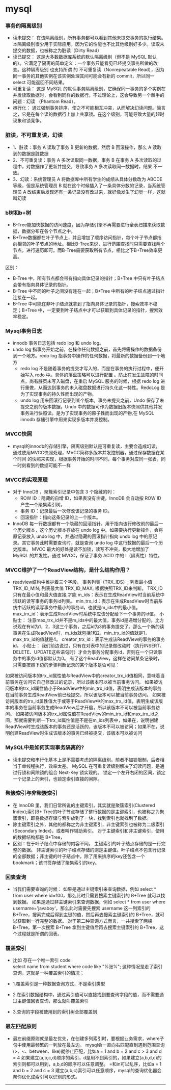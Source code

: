 <h1>mysql</h1>

<h3>事务的隔离级别</h3>

+ 读未提交： 在该隔离级别，所有事务都可以看到其他未提交事务的执行结果。本隔离级别很少用于实际应用，因为它的性能也不比其他级别好多少。读取未提交的数据，也被称之为脏读（Dirty Read）
+ 读已提交： 这是大多数数据库系统的默认隔离级别（但不是 MySQL 默认的）。它满足了隔离的简单定义：一个事务只能看见已经提交事务所做的改变。这种隔离级别 也支持所谓 的 不可重复读（Nonrepeatable Read），因为同一事务的其他实例在该实例处理其间可能会有新的 commit，所以同一 select 可能返回不同结果。
+ 可重复读： 这是 MySQL 的默认事务隔离级别，它确保同一事务的多个实例在并发读取数据时，会看到同样的数据行。不过理论上，这会导致另一个棘手的问题：幻读 （Phantom Read）。
+ 串行化：  通过强制事务排序，使之不可能相互冲突，从而解决幻读问题。简言之，它是在每个读的数据行上加上共享锁。在这个级别，可能导致大量的超时现象和锁竞争。   

<h3>脏读，不可重复读，幻读</h3>

+ 1、脏读：事务 A 读取了事务 B 更新的数据，然后 B 回滚操作，那么 A 读取到的数据是脏数据  
+ 2、不可重复读：事务 A 多次读取同一数据，事务 B 在事务 A 多次读取的过程中，对数据作了更新并提交，导致事务 A 多次读取同一数据时，结果 不一致。
+ 3、幻读：系统管理员 A 将数据库中所有学生的成绩从具体分数改为 ABCDE 等级，但是系统管理员 B 就在这个时候插入了一条具体分数的记录，当系统管理员 A 改结束后发现还有一条记录没有改过来，就好像发生了幻觉一样，这就叫幻读

<h3>b树和b+树</h3>

+ B-Tree能加快数据的访问速度，因为存储引擎不再需要进行全表扫描来获取数据，数据分布在各个节点之中。
+ B+Tree数据都在叶子节点上，并且增加了顺序访问指针，每个叶子节点都指向相邻的叶子节点的地址。相比B-Tree来说，进行范围查找时只需要查找两个节点，进行遍历即可。而B-Tree需要获取所有节点，相比之下B+Tree效率更高。

区别：
+ B-Tree 中，所有节点都会带有指向具体记录的指针；B+Tree 中只有叶子结点会带有指向具体记录的指针。
+ B-Tree 中不同的叶子之间没有连在一起；B+Tree 中所有的叶子结点通过指针连接在一起。
+ B-Tree 中可能在非叶子结点就拿到了指向具体记录的指针，搜索效率不稳定；B+Tree 中，一定要到叶子结点中才可以获取到具体记录的指针，搜索效率稳定。

<h3>Mysql事务日志</h3>

+ innodb 事务日志包括 redo log 和 undo log。
+ undo log 指事务开始之前，在操作任何数据之前，首先将需操作的数据备份到一个地方。redo log 指事务中操作的任何数据，将最新的数据备份到一个地方
  + redo log 不是随着事务的提交才写入的，而是在事务的执行过程中，便开始写入 redo 中。具体的落盘策略可以进行配置 。防止在发生故障的时间点，尚有脏页未写入磁盘，在重启 MySQL 服务的时候，根据 redo log 进行重做，从而达到事务的未入磁盘数据进行持久化这一特性。RedoLog 是为了实现事务的持久性而出现的产物。
  + undo log 用来回滚行记录到某个版本。事务未提交之前，Undo 保存了未提交之前的版本数据，Undo 中的数据可作为数据旧版本快照供其他并发事务进行快照读。是为了实现事务的原子性而出现的产物,在 MySQL innodb 存储引擎中用来实现多版本并发控制。
   
   
<h3>MVCC快照</h3>

+ mysql的innodb的存储引擎，隔离级别默认是可重复读，主要会造成幻读，
通过使用MVCC快照处理，MVCC简称多版本并发控制器，通过保存数据在某个时间
的快照来实现，根据事务开始的时间不同，每个事务对应同一张表，同一时刻看到的数据可能不一样

<h3>MVCC的实现原理</h3>

+ 对于 InnoDB ，聚簇索引记录中包含 3 个隐藏的列：
  + ROW ID：隐藏的自增 ID，如果表没有主键，InnoDB 会自动按 ROW ID 产生一个聚集索引树。
  + 事务 ID：记录最后一次修改该记录的事务 ID。
  + 回滚指针：指向这条记录的上一个版本。
+ InnoDB 每一行数据都有一个隐藏的回滚指针，用于指向该行修改前的最后一个历史版本，这个历史版本存放在 undo log 中。如果要执行更新操作，会将原记录放入 undo log 中，并通过隐藏的回滚指针指向 undo log 中的原记录。其它事务此时需要查询时，就是查询 undo log 中这行数据的最后一个历史版本。
 MVCC 最大的好处是读不加锁，读写不冲突，极大地增加了 MySQL 的并发性。通过 MVCC，保证了事务 ACID 中的 I（隔离性）特性。

<h3>MVCC维护了一个ReadView结构，是什么结构作用？</h3>

+ readview结构中维护着三个字段， 事务列表（TRX_IDS）; 列表最小值 TRX_ID_MIN; 列表最大值 TRX_ID_MAX;
根据快照TRX_ID来判断。 TRX_ID只有在最小值和最大值直接,才能
m_ids：表示在生成ReadView时当前系统中活跃的读写事务的事务id列表。
min_trx_id：表示在生成ReadView时当前系统中活跃的读写事务中最小的事务id，也就是m_ids中的最小值。
max_trx_id：表示生成ReadView时系统中应该分配给下一个事务的id值。
小贴士： 注意max_trx_id并不是m_ids中的最大值，事务id是递增分配的。比方说现在有id为1，2，3这三个事务，之后id为3的事务提交了。那么一个新的读事务在生成ReadView时，m_ids就包括1和2，min_trx_id的值就是1，max_trx_id的值就是4。
creator_trx_id：表示生成该ReadView的事务的事务id。
小贴士： 我们前边说过，只有在对表中的记录做改动时（执行INSERT、DELETE、UPDATE这些语句时）才会为事务分配事务id，否则在一个只读事务中的事务id值都默认为0。
有了这个ReadView，这样在访问某条记录时，只需要按照下边的步骤判断记录的某个版本是否可见：

如果被访问版本的trx_id属性值与ReadView中的creator_trx_id值相同，意味着当前事务在访问它自己修改过的记录，所以该版本可以被当前事务访问。
如果被访问版本的trx_id属性值小于ReadView中的min_trx_id值，表明生成该版本的事务在当前事务生成ReadView前已经提交，所以该版本可以被当前事务访问。
如果被访问版本的trx_id属性值大于或等于ReadView中的max_trx_id值，表明生成该版本的事务在当前事务生成ReadView后才开启，所以该版本不可以被当前事务访问。
如果被访问版本的trx_id属性值在ReadView的min_trx_id和max_trx_id之间，那就需要判断一下trx_id属性值是不是在m_ids列表中，如果在，说明创建ReadView时生成该版本的事务还是活跃的，该版本不可以被访问；如果不在，说明创建ReadView时生成该版本的事务已经被提交，该版本可以被访问



<h3>MySQL中是如何实现事务隔离的?</h3>
 
+ 读未提交和串行化基本上是不需要考虑的隔离级别，前者不加锁限制，后者相当于单线程执行，效率太差。
MySQL 在可重复读级别解决了幻读问题，是通过行锁和间隙锁的组合 Next-Key 锁实现的。
锁定一个左开右闭的区间，锁定一个记录上的索引，也锁定索引直接的间隙。


<h3>聚簇索引与非聚簇索引</h3>

+ 在 InnoDB 里，我们日常所说的主键索引，其实就是聚簇索引(Clustered Index);索引B+ Tree的叶子节点存储了整行数据的是主键索引，也被称之为聚簇索引，即将数据存储与索引放到了一块，找到索引也就找到了数据。
+ 除主键索引之外，其他的都称之为非主键索引，非主键索引也被称为二级索引(Secondary Index)，或者叫作辅助索引。
  对于主键索引和非主键索引，使用的数据结构都是 B+Tree，
+ 区别：在于叶子结点中存储的内容不同，
  主键索引的叶子结点存储的是一行完整的数据。
  非主键索引的叶子结点存储的则是主键值。叶子结点不包含行记录的全部数据；非主键的叶子结点中，除了用来排序的key还包含一个bookmark；该书签存储了聚集索引的key。

<h3>回表查询</h3>

+ 当我们需要查询的时候：
如果是通过主键索引来查询数据，例如 select * from user where id=100，那么此时只需要搜索主键索引的 B+Tree 就可以找到数据。
如果是通过非主键索引来查询数据，例如 select * from user where username='javaboy'，那么此时需要先搜索 username 这一列索引的 B+Tree，搜索完成后得到主键的值，然后再去搜索主键索引的 B+Tree，就可以获取到一行完整的数据。
对于第二种查询方式而言，一共搜索了两棵 B+Tree，第一次搜索 B+Tree 拿到主键值后再去搜索主键索引的 B+Tree，这个过程就是所谓的回表。


<h3>覆盖索引</h3>

+ 比如 存在一个唯一索引 code  
select name from student where code like "%张%";
这种情况是走了索引查询，这就是一种覆盖索引的情况；

+ 1.覆盖索引是一种数据查询方式，不是索引类型
+ 2.在索引数据结构中，通过索引值可以直接找到要查询字段的值，而不需要通过主键值回表查询，那么就叫覆盖索引
+ 3.查询的字段被使用到的索引树全部覆盖到

<h3>最左匹配原则</h3>

+ 最左前缀原则就是最左优先，在创建多列索引时，要根据业务需求，where子句中使用最频繁的一列放在最左边。 mysql会一直向右匹配直到遇到范围查询(>、<、between、like)就停止匹配，比如a = 1 and b = 2 and c > 3 and d = 4 如果建立(a,b,c,d)顺序的索引，d是用不到索引的，如果建立(a,b,d,c)的索引则都可以用到，a,b,d的顺序可以任意调整。
 =和in可以乱序，比如a = 1 and b = 2 and c = 3 建立(a,b,c)索引可以任意顺序，mysql的查询优化器会帮你优化成索引可以识别的形式。






<hr>
